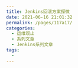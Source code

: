 ```yaml
---
title: Jenkins回滚方案探微
date: 2021-06-16 21:01:32
permalink: /pages/117a17/
categories:
  - 运维观止
  - 系列文章
  - Jenkins系列文章
tags:
  - 
---
```

